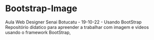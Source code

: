 # Bootstrap-Image
Aula Web Designer Senai Botucatu - 19-10-22 - Usando BootStrap
Repositório didatico para apreender a trabalhar com imagem e videos usando o framework BootStrap,
